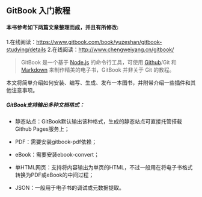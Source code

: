 ## GitBook 入门教程

#### 本书参考如下两篇文章整理而成，并且有所修改:

1.在线阅读：https://www.gitbook.com/book/yuzeshan/gitbook-studying/details
2.在线阅读：http://www.chengweiyang.cn/gitbook/

> GitBook 是一个基于 [Node.js](https://nodejs.org/en/) 的命令行工具，可使用 [Github](https://github.com/)/Git 和 [Markdown](http://www.markdown.cn/) 来制作精美的电子书，GitBook 并非关于 Git 的教程。

本文将简单介绍如何安装、编写、生成、发布一本图书，并附带介绍一些插件和其他注意事项。

##### GitBook支持输出多种文档格式：

- 静态站点：GitBook默认输出该种格式，生成的静态站点可直接托管搭载Github Pages服务上；

- PDF：需要安装gitbook-pdf依赖；

- eBook：需要安装ebook-convert；

- 单HTML网页：支持将内容输出为单页的HTML，不过一般用在将电子书格式转换为PDF或eBook的中间过程；

- JSON：一般用于电子书的调试或元数据提取。
